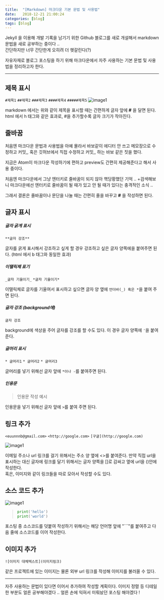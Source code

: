 ```yaml
---
title:  "[Markdown] 마크다운 기본 문법 및 사용법"
date:   2018-12-21 21:00:24
categories: [blog]
tags: [blog]
---
```





Jekyll 을 이용해 개발 기록을 남기기 위한 Github 블로그를 새로 개설해서 markdown 문법을 새로 공부하는 중이다 ..  
간단하지만 너무 간단한게 오히려 더 헷갈린다(?)  

자유자재로 블로그 포스팅을 하기 위해 마크다운에서 자주 사용하는 기본 문법 및 사용법을 정리하고자 한다.  



---
## 제목 표시


`#제목1`
`##제목2`
`###제목3`
`####제목4`
`#####제목5`
![image1](http://eun-bi.github.io/images/posting/1221_2.PNG)

markdown 에서는 위와 같이 제목을 표시할 때는 간편하게 글자 앞에 **#** 을 달면 된다.
html 에서 h 태그와 같은 효과로, #을 추가할수록 글자 크기가 작아진다.  



## 줄바꿈  

처음엔 마크다운 문법과 사용법을 아예 몰라서 바보같이 에디터 안 쓰고 메모장으로 수정하고 커밋,, 혹은 깃허브에서 직접 수정하고 커밋,, 하는 바보 같은 짓을 했다.

지금은 Atom이 마크다운 작성하기에 편하고 preview도 간편히 제공해준다고 해서 사용 중이다.

처음엔 마크다운에서 그냥 엔터키로 줄바꿈이 되지 않아 핵당황했던 기억 ..
+검색해보니 마크다운에선 엔터키로 줄바꿈이 될 때가 있고 안 될 때가 있다는 충격적인 소식 ..

그래서 결론은 줄바꿈이나 문단을 나눌 때는 간편히 줄을 바꾸고 **#** 을 작성하면 된다.



## 글자 표시  

##### 글자 굵게 표시
`**글자 강조**`

글자를 굵게 표시해서 강조하고 싶게 할 경우 강조하고 싶은 글자 양쪽에을 붙여주면 된다. (html 에서 b 태그와 동일한 효과)


##### 이탤릭체 표기
`_글자 기울이기_`
`*글자 기울이기*`

이탤릭체로 글자를 기울여서 표시하고 싶으면 글자 양 옆에 `언더바(_) 혹은 *`을 붙여 주면 된다.


##### 글자 강조 (background에)
``글자 강조``

background에 색상을 주어 글자를 강조를 할 수도 있다. 이 경우 글자 양쪽에 `'`을 붙여준다.


##### 글머리 표시
`* 글머리1`
`* 글머리2`
`* 글머리3`

글머리를 넣기 위해선 글자 앞에 `*이나 -`를 붙여주면 된다.


##### 인용문
> 인용문 작성 예시

인용문을 넣기 위해선 글자 앞에 `>`를 붙여 주면 된다.


## 링크 추가
`<euunnnb@gmail.com>`
`<http://google.com>`
`[구글](http://google.com)`

![image1](http://eun-bi.github.io/images/posting/1221_4.PNG)

이메일 주소나 url 링크를 걸기 위해서는 주소 양 옆에 <>를 붙여준다.
만약 직접 url을 표시하는 대신 글자에 링크를 달기 위해서는 글자 양쪽을 []로 감싸고 옆에 url을 ()안에 작성한다.  
혹은, 이미지와 같이 링크들을 따로 모아서 작성할 수도 있다.

## 소스 코드 추가
![image1](http://eun-bi.github.io/images/posting/1221_5.PNG)
>```python
>print('hello')
>print('world')


포스팅 중 소스코드를 덧붙여 작성하기 위해서는
해당 언어명 앞에 "```"를 붙여주고 다음 줄에 소스코드를 이어 작성한다.


## 이미지 추가
`![이미지 대체텍스트](이미지링크)`

같은 프로젝트에 있는 이미지는 물론 외부 url 링크를 작성해 이미지를 불러올 수 있다.


---

자주 사용하는 문법이 있다면 이어서 추가하여 작성할 계획이다.
이미지 정렬 등 디테일한 부분도 얼른 공부해야겠다 ..
얼른 손에 익혀서 미뤄놨던 포스팅 해야겠다 !
